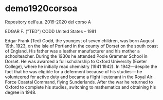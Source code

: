 # demo1920corsoa
Repository dell'a.a. 2019-2020 del corso A

EDGAR F. ("TED") CODD
United States – 1981

Edgar Frank (Ted) Codd, the youngest of seven children, was born August 19th, 1923, on the Isle of Portland in the county of Dorset on the south coast of England. His father was a leather manufacturer and his mother a schoolteacher. During the 1930s he attended Poole Grammar School in Dorset. He was awarded a full scholarship to Oxford University (Exeter College), where he initially read chemistry (1941 1942). In 1942—despite the fact that he was eligible for a deferment because of his studies— he volunteered for active duty and became a flight lieutenant in the Royal Air Force Coastal Command, flying Sunderlands. After the war he returned to Oxford to complete his studies, switching to mathematics and obtaining his degree in 1948.

